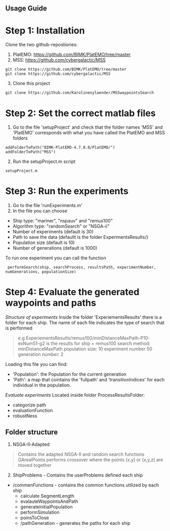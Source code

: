 
## Usage Guide
# Step 1: Installation
Clone the two github-repostiories: 
1. PlatEMO: https://github.com/BIMK/PlatEMO/tree/master
2. MSS: https://github.com/cybergalactic/MSS
```
git clone https://github.com/BIMK/PlatEMO/tree/master
git clone https://github.com/cybergalactic/MSS
```

3. Clone this project
```
git clone https://github.com/Karolinenylaender/MSSwaypointsSearch
```

# Step 2: Set the correct matlab files

1. Go to the file 'setupProject' and check that the folder names 'MSS' and 'PlatEMO' corresponds with what you have called the PlatEMO and MSS folders
```
addFolderToPath("BIMK-PlatEMO-4.7.0.0/PlatEMO/")
addFolderToPath("MSS")
```

2. Run the setupProject.m script 
```
setupProject.m
```


# Step 3:  Run the experiments
1. Go to the file 'runExperiments.m'
2. In the file you can choose
* Ship type: "mariner", "nspauv" and "remus100"
* Algorithm type: "randomSearch" or "NSGA-ii"
* Number of experiments (default is 30)
* Path to save the data (defaullt is the folder ExperimentsResults/)
* Population size (default is 10)
* Number of generations (default is 1000)

To run one experiment you can call the function
```
 performSearch(ship, searchProcess, resultsPath, experimentNumber, numGenerations, populationSize)
```

# Step 4: Evaluate the generated waypoints and paths 
*Structure of experiments*
Inside the folder 'ExperiementsResults' there is a folder for each ship. 
The name of each file indicates the type of search that is performed
> e.g ExperiementsResults/remus100/minDistanceMaxPath-P10-exNum51-g2 is the results for
> ship = remus100
> search method: minDistanceMaxPath
> population size: 10
> experiment number 50
> generation number: 2 

Loading this file you can find: 
* 'Population': the Population for the current generation
* 'Path': a map that cointains the 'fullpath' and 'transitionIndices' for each individual in the population. 


*Evaluate experiments*
Located inside folder ProcessResultsFolder:
* categorize path
* evaluationFunction
* robustNess


## Folder structure
1. NSGA-II-Adapted 
> Contains the adapted NSGA-II and random search functions
> GArealPoints performs crossover where the points (x,y) or (x,y,z) are moved together

2. ShipProblems - Contains the userProblems defined each ship
- /commenFunctions - contains the common functions utilized by each ship
    - calculate SegmentLength 
    - evalauteWaypointsAndPath
    - generateinitialPopulation
    - performSimulation 
    - poinsToClose
    - /pathGeneration - generates the paths for each ship
